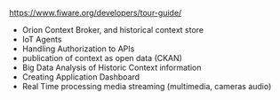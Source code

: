 https://www.fiware.org/developers/tour-guide/

 - Orion Context Broker, and historical context store
 - IoT Agents
 - Handling Authorization to APIs
 - publication of context as open data (CKAN)
 - Big Data Analysis of Historic Context information
 - Creating Application Dashboard
 - Real Time processing media streaming (multimedia, cameras audio)
